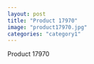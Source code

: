 ```yaml
---
layout: post
title: "Product 17970"
image: "product17970.jpg"
categories: "category1"
---
```

Product 17970
